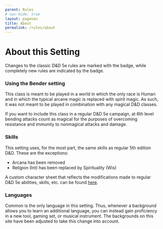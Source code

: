 ```yaml
---
parent: Rules
# nav-hide: true
layout: pagenav
title: About
permalink: /rules/about
---
```


# About this Setting

Changes to the classic D&D 5e rules are marked with the<span class="change"></span> badge, while completely new rules are indicated by the<span class="new"></span> badge.

### Using the Bender setting
This class is meant to be played in a world in which the only race is Human and in which the typical arcane magic is replaced with spirit magic. As such, it was not meant to be played in combination with any magical D&D classes.

If you want to include this class in a regular D&D 5e campaign, at 6th level bending attacks count as magical for the purposes of overcoming resistance and immunity to nonmagical attacks and damage.

### Skills
This setting uses, for the most part, the same skills as regular 5th edition D&D. These are the exceptions:
- Arcana has been removed
- Religion (Int) has been replaced by Spirituality (Wis)

A custom character sheet that reflects the modifications made to regular D&D 5e abilities, skills, etc. can be found [here](/tools).

### Languages
Common is the only language in this setting. Thus, whenever a background allows you to learn an additional language, you can instead gain proficiency in a new tool, gaming set, or musical instrument. The backgrounds on this site have been adjusted to take this change into account.
